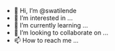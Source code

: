 - 👋 Hi, I’m @swatilende
- 👀 I’m interested in ...
- 🌱 I’m currently learning ...
- 💞️ I’m looking to collaborate on ...
- 📫 How to reach me ...

<!---
swatilende/swatilende is a ✨ special ✨ repository because its `README.md` (this file) appears on your GitHub profile.
You can click the Preview link to take a look at your changes.
--->
